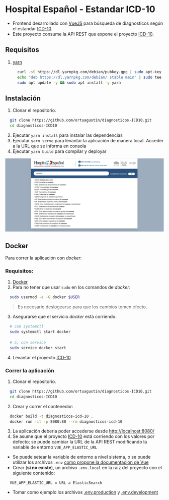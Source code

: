 # Hospital Español - Estandar ICD-10

* Frontend desarrollado con [VueJS](https://vuejs.org/) para búsqueda de diagnosticos según el estandar [ICD-10](https://en.wikipedia.org/wiki/ICD-10). 
* Este proyecto consume la API REST que expone el proyecto [ICD-10](https://github.com/ortuagustin/ICD10). 

## Requisitos

1. [yarn](https://yarnpkg.com/en/)
    ```bash
      curl -sS https://dl.yarnpkg.com/debian/pubkey.gpg | sudo apt-key add -
      echo "deb https://dl.yarnpkg.com/debian/ stable main" | sudo tee /etc/apt/sources.list.d/yarn.list
      sudo apt update -y && sudo apt install -y yarn
    ```

## Instalación

1. Clonar el repositorio.

```bash
  git clone https://github.com/ortuagustin/diagnosticos-ICD10.git
  cd diagnosticos-ICD10
```

2. Ejecutar `yarn install` para instalar las dependencias
3. Ejecutar `yarn serve` para levantar la aplicación de manera local. Acceder a la URL que se informa en consola
4. Ejecutar `yarn build` para compilar y deployar

<img src="app.png">

## Docker

Para correr la aplicación con *docker*:

### Requisitos:

1. [Docker](https://www.docker.com/)
2. Para no tener que usar `sudo` en los comandos de *docker*:

```bash
  sudo usermod -a -G docker $USER
```

> Es necesario deslogearse para que los cambios tomen efecto.

3. Asegurarse que el servicio *docker* está corriendo:

```bash
  # con systemctl
  sudo systemctl start docker

  # ó, con service
  sudo service docker start
```

4. Levantar el proyecto [ICD-10](https://github.com/ortuagustin/ICD10)

### Correr la aplicación

1. Clonar el repositorio.

```bash
  git clone https://github.com/ortuagustin/diagnosticos-ICD10.git
  cd diagnosticos-ICD10
```

2. Crear y correr el contenedor:

```bash
  docker build -t diagnosticos-icd-10 .
  docker run -it -p 8080:80 --rm diagnosticos-icd-10
```

3. La aplicación deberia poder accederse desde [http://localhost:8080/](http://localhost:8080/)
4. Se asume que el proyecto [ICD-10](https://github.com/ortuagustin/ICD10) está corriendo con los valores por defecto; se puede cambiar la URL de la API REST modificando la variable de entorno `VUE_APP_ELASTIC_URL`
  * Se puede setear la variable de entorno a nivel sistema, o se puede utilizar los archivos `.env` [como propone la documentación de Vue](https://cli.vuejs.org/guide/mode-and-env.html#environment-variables)
  * Crear (**si no existe**), un archivo `.env.local` en la raiz del proyecto con el siguiente contenido:
  
  ```env
    VUE_APP_ELASTIC_URL = URL a ElasticSearch
  ```
  
  * Tomar como ejemplo los archivos [.env.production](.env.production) y [.env.development](.env.development)
